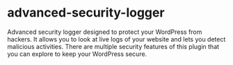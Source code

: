 # advanced-security-logger
Advanced security logger designed to protect your WordPress from hackers. It allows you to look at live logs of your website and lets you detect malicious activities. There are multiple security features of this plugin that you can explore to keep your WordPress secure.
